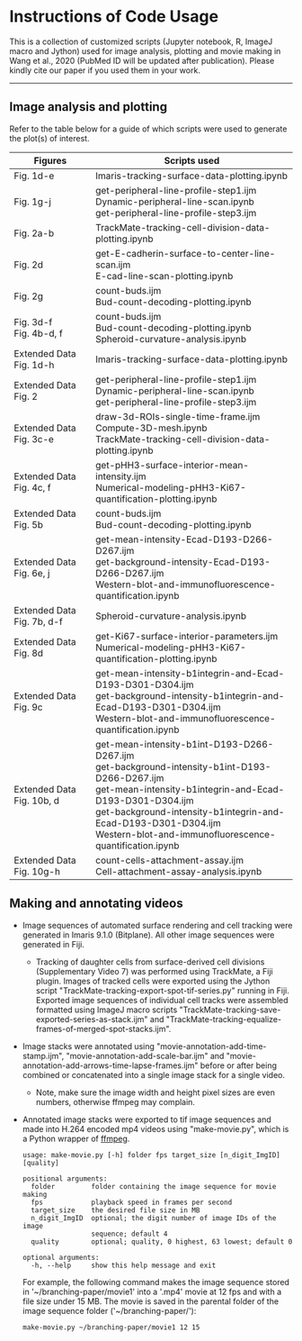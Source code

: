 # Instructions of Code Usage
This is a collection of customized scripts (Jupyter notebook, R, ImageJ macro and Jython) used for image analysis, plotting and movie making in Wang et al., 2020 (PubMed ID will be updated after publication). Please kindly cite our paper if you used them in your work.

---
## Image analysis and plotting

Refer to the table below for a guide of which scripts were used to generate the plot(s) of interest.

| Figures | Scripts used |
|---|---|
| Fig. 1d-e | Imaris-tracking-surface-data-plotting.ipynb |
| Fig. 1g-j | get-peripheral-line-profile-step1.ijm <br> Dynamic-peripheral-line-scan.ipynb <br> get-peripheral-line-profile-step3.ijm |
| Fig. 2a-b | TrackMate-tracking-cell-division-data-plotting.ipynb |
| Fig. 2d | get-E-cadherin-surface-to-center-line-scan.ijm <br> E-cad-line-scan-plotting.ipynb |
| Fig. 2g | count-buds.ijm <br> Bud-count-decoding-plotting.ipynb |
| Fig. 3d-f <br> Fig. 4b-d, f | count-buds.ijm <br> Bud-count-decoding-plotting.ipynb <br> Spheroid-curvature-analysis.ipynb |
| Extended Data Fig. 1d-h | Imaris-tracking-surface-data-plotting.ipynb |
| Extended Data Fig. 2 | get-peripheral-line-profile-step1.ijm <br> Dynamic-peripheral-line-scan.ipynb <br> get-peripheral-line-profile-step3.ijm |
| Extended Data Fig. 3c-e | draw-3d-ROIs-single-time-frame.ijm <br> Compute-3D-mesh.ipynb <br> TrackMate-tracking-cell-division-data-plotting.ipynb |
| Extended Data Fig. 4c, f | get-pHH3-surface-interior-mean-intensity.ijm <br> Numerical-modeling-pHH3-Ki67-quantification-plotting.ipynb |
| Extended Data Fig. 5b | count-buds.ijm <br> Bud-count-decoding-plotting.ipynb |
| Extended Data Fig. 6e, j | get-mean-intensity-Ecad-D193-D266-D267.ijm <br> get-background-intensity-Ecad-D193-D266-D267.ijm <br> Western-blot-and-immunofluorescence-quantification.ipynb |
| Extended Data Fig. 7b, d-f | Spheroid-curvature-analysis.ipynb |
| Extended Data Fig. 8d | get-Ki67-surface-interior-parameters.ijm <br> Numerical-modeling-pHH3-Ki67-quantification-plotting.ipynb |
| Extended Data Fig. 9c | get-mean-intensity-b1integrin-and-Ecad-D193-D301-D304.ijm <br> get-background-intensity-b1integrin-and-Ecad-D193-D301-D304.ijm <br> Western-blot-and-immunofluorescence-quantification.ipynb |
| Extended Data Fig. 10b, d | get-mean-intensity-b1int-D193-D266-D267.ijm <br> get-background-intensity-b1int-D193-D266-D267.ijm <br> get-mean-intensity-b1integrin-and-Ecad-D193-D301-D304.ijm <br> get-background-intensity-b1integrin-and-Ecad-D193-D301-D304.ijm <br> Western-blot-and-immunofluorescence-quantification.ipynb |
| Extended Data Fig. 10g-h | count-cells-attachment-assay.ijm <br> Cell-attachment-assay-analysis.ipynb |

## Making and annotating videos

- Image sequences of automated surface rendering and cell tracking were generated in Imaris 9.1.0 (Bitplane). All other image sequences were generated in Fiji.

  - Tracking of daughter cells from surface-derived cell divisions (Supplementary Video 7) was performed using TrackMate, a Fiji plugin. Images of tracked cells were exported using the Jython script "TrackMate-tracking-export-spot-tif-series.py" running in Fiji. Exported image sequences of individual cell tracks were assembled formatted using ImageJ macro scripts "TrackMate-tracking-save-exported-series-as-stack.ijm" and "TrackMate-tracking-equalize-frames-of-merged-spot-stacks.ijm".


- Image stacks were annotated using "movie-annotation-add-time-stamp.ijm", "movie-annotation-add-scale-bar.ijm" and "movie-annotation-add-arrows-time-lapse-frames.ijm" before or after being combined or concatenated into a single image stack for a single video.

  - Note, make sure the image width and height pixel sizes are even numbers, otherwise ffmpeg may complain.


- Annotated image stacks were exported to tif image sequences and made into H.264 encoded mp4 videos using "make-movie.py", which is a Python wrapper of [ffmpeg](https://www.ffmpeg.org/).

  ```
  usage: make-movie.py [-h] folder fps target_size [n_digit_ImgID] [quality]

  positional arguments:
    folder         folder containing the image sequence for movie making
    fps            playback speed in frames per second
    target_size    the desired file size in MB
    n_digit_ImgID  optional; the digit number of image IDs of the image
                   sequence; default 4
    quality        optional; quality, 0 highest, 63 lowest; default 0

  optional arguments:
    -h, --help     show this help message and exit
  ```

  For example, the following command makes the image sequence stored in '\~/branching-paper/movie1' into a '.mp4' movie at 12 fps and with a file size under 15 MB. The movie is saved in the parental folder of the image sequence folder ('\~/branching-paper/'):
  ```bash
  make-movie.py ~/branching-paper/movie1 12 15
  ```
